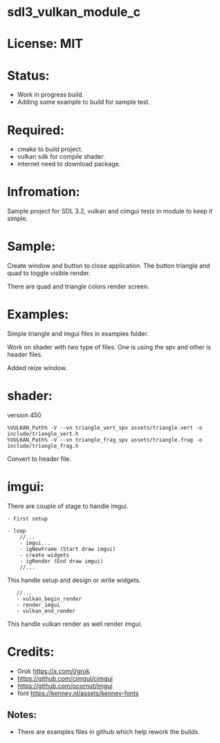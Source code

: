 # sdl3_vulkan_module_c

# License: MIT

# Status:
- Work in progress build.
- Adding some example to build for sample test.

# Required:
- cmake to build project.
- vulkan sdk for compile shader.
- internet need to download package.

# Infromation:
  Sample project for SDL 3.2, vulkan and cimgui tests in module to keep it simple.

# Sample:
  Create window and button to close application. The button triangle and quad to toggle visible render. 
  
  There are quad and triangle colors render screen.

# Examples:
  Simple triangle and imgui files in examples folder.

  Work on shader with two type of files. One is using the spv and other is header files.

  Added reize window.

# shader:
  version 450

```
%VULKAN_Path% -V --vn triangle_vert_spv assets/triangle.vert -o include/triangle_vert.h
%VULKAN_Path% -V --vn triangle_frag_spv assets/triangle.frag -o include/triangle_frag.h
```
  Convert to header file.

# imgui:
  There are couple of stage to handle imgui.
```
- First setup

```
```
- loop
    //...
    - imgui...
    - igNewFrame (Start draw imgui)
    - create widgets
    - igRender (End draw imgui)
    //...
```
  This handle setup and design or write widgets.

```
   //...
   - vulkan_begin_render
   - render_imgui
   - vulkan_end_render
```
  This handle vulkan render as well render imgui.


# Credits:
- Grok https://x.com/i/grok
- https://github.com/cimgui/cimgui
- https://github.com/ocornut/imgui
- font https://kenney.nl/assets/kenney-fonts

## Notes:
- There are examples files in github which help rework the builds.